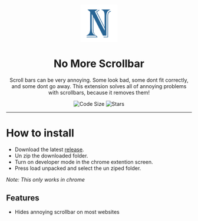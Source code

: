 <div align="center">
  <!-- Logo and Title -->
  <img src="./images/icon.png" alt="logo" width="20%"/>
  <h1>No More Scrollbar</h1>
  <p>Scroll bars can be very annoying. Some look bad, some dont fit correctly, and some dont go away. This extension solves all of annoying problems with scrollbars, because it removes them!</p>

<!-- Fancy badges -->
<img src="https://img.shields.io/github/languages/code-size/cqb13/No-More-Scrollbar" alt="Code Size">
<img src="https://img.shields.io/github/stars/cqb13/No-More-Scrollbar" alt="Stars">
</div>

<hr />

# How to install

- Download the latest [release](/../../releases).
- Un zip the downloaded folder.
- Turn on developer mode in the chrome extention screen.
- Press load unpacked and select the un ziped folder.

_Note: This only works in chrome_

## Features

- Hides annoying scrollbar on most websites
